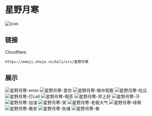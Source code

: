 # 星野月寒
![icon](https://emoji.shojo.cn/bili/src/星野月寒/icon.png)
## 链接
Cloudflare:
```
https://emoji.shojo.cn/bili/src/星野月寒
```
## 展示
![星野月寒-emm](https://emoji.shojo.cn/bili/src/星野月寒/星野月寒-emm.png)
![星野月寒-爱你](https://emoji.shojo.cn/bili/src/星野月寒/星野月寒-爱你.png)
![星野月寒-暗中观察](https://emoji.shojo.cn/bili/src/星野月寒/星野月寒-暗中观察.png)
![星野月寒-吃瓜](https://emoji.shojo.cn/bili/src/星野月寒/星野月寒-吃瓜.png)
![星野月寒-打call](https://emoji.shojo.cn/bili/src/星野月寒/星野月寒-打call.png)
![星野月寒-喝茶](https://emoji.shojo.cn/bili/src/星野月寒/星野月寒-喝茶.png)
![星野月寒-早上好](https://emoji.shojo.cn/bili/src/星野月寒/星野月寒-早上好.png)
![星野月寒-汗](https://emoji.shojo.cn/bili/src/星野月寒/星野月寒-汗.png)
![星野月寒-加油](https://emoji.shojo.cn/bili/src/星野月寒/星野月寒-加油.png)
![星野月寒-哭](https://emoji.shojo.cn/bili/src/星野月寒/星野月寒-哭.png)
![星野月寒-老板大气](https://emoji.shojo.cn/bili/src/星野月寒/星野月寒-老板大气.png)
![星野月寒-哇啊](https://emoji.shojo.cn/bili/src/星野月寒/星野月寒-哇啊.png)
![星野月寒-晚安](https://emoji.shojo.cn/bili/src/星野月寒/星野月寒-晚安.png)
![星野月寒-失魂](https://emoji.shojo.cn/bili/src/星野月寒/星野月寒-失魂.png)
![星野月寒-晕](https://emoji.shojo.cn/bili/src/星野月寒/星野月寒-晕.png)
